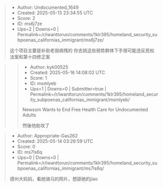 > - Author: Undocumented_1649
> - Created: 2025-05-13 23:34:55 UTC
> - Score: 2
> - ID: ms6j7ze
> - Ups=2 | Downs=0 | Permalink=/r/iwanttorun/comments/1klr395/homeland_security_subpoenas_californias_immigrant/ms6j7ze/
>
> 这个项目主要是补助老弱病残的 你去挑这些弱势群体下手很可能违反民权法案和第十四修正案

>> - Author: kyk00525
>> - Created: 2025-05-16 14:08:02 UTC
>> - Score: 1
>> - ID: msmlyeb
>> - Ups=1 | Downs=0 | Submitter=true | Permalink=/r/iwanttorun/comments/1klr395/homeland_security_subpoenas_californias_immigrant/msmlyeb/
>>
>> Newsom Wants to End Free Health Care for Undocumented Adults
>> 
>> 然後他助攻了

> - Author: Appropriate-Gas262
> - Created: 2025-05-14 03:26:59 UTC
> - Score: 0
> - ID: ms7ls6q
> - Ups=0 | Downs=0 | Permalink=/r/iwanttorun/comments/1klr395/homeland_security_subpoenas_californias_immigrant/ms7ls6q/
>
> 德州大妈妈，看她骑马的照片，想舔她的jiao
